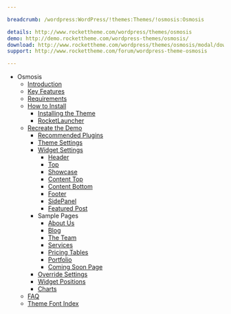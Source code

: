 ```yaml
---

breadcrumb: /wordpress:WordPress/!themes:Themes/!osmosis:Osmosis

details: http://www.rockettheme.com/wordpress/themes/osmosis
demo: http://demo.rockettheme.com/wordpress-themes/osmosis/
download: http://www.rockettheme.com/wordpress/themes/osmosis/modal/downloads
support: http://www.rockettheme.com/forum/wordpress-theme-osmosis

---
```


* Osmosis
    * [Introduction]()
    * [Key Features](INDEX.md#key-features)
    * [Requirements](INDEX.md#requirements)
    * [How to Install](../../start/themes.md#how-to-install)
        * [Installing the Theme](../../start/themes.md#installing-the-theme)
        * [RocketLauncher](../../start/rocketlauncher.md)
    * [Recreate the Demo](demo.md)
        * [Recommended Plugins](demo.md#recommended-plugins)
        * [Theme Settings](demo.md#theme-settings)
        * [Widget Settings](demo.md#widget-settings)
            * [Header](demo_header.md)
            * [Top](demo_top.md)
            * [Showcase](demo_showcase.md)
            * [Content Top](demo_contenttop.md)
            * [Content Bottom](demo_contentbottom.md)
            * [Footer](demo_footer.md)
            * [SidePanel](demo_sidepanel.md)
            * [Featured Post](demo_posts.md)
        * Sample Pages
            * [About Us](aboutus.md)
            * [Blog](blog.md)
            * [The Team](theteam.md)
            * [Services](services.md)
            * [Pricing Tables](pricing.md)
            * [Portfolio](portfolio.md)
            * [Coming Soon Page](comingsoon.md)
        * [Override Settings](demo_override.md)
        * [Widget Positions](positions.md)
        * [Charts](charts.md)
    * [FAQ](faq.md)
    * [Theme Font Index](../../../technical_tips/general/font_index.md)